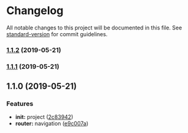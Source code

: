 # Changelog

All notable changes to this project will be documented in this file. See [standard-version](https://github.com/conventional-changelog/standard-version) for commit guidelines.

### [1.1.2](https://github.com/Soontao/PDISolutionCenterFront/compare/v1.1.1...v1.1.2) (2019-05-21)



### [1.1.1](https://github.com/Soontao/PDISolutionCenterFront/compare/v1.1.0...v1.1.1) (2019-05-21)



## 1.1.0 (2019-05-21)


### Features

* **init:** project ([2c83942](https://github.com/Soontao/PDISolutionCenterFront/commit/2c83942))
* **router:** navigation ([e9c007a](https://github.com/Soontao/PDISolutionCenterFront/commit/e9c007a))
